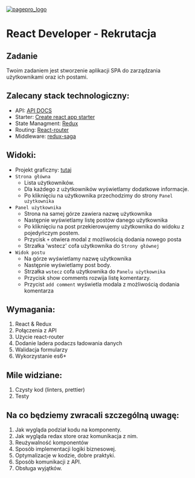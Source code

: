 [![pagepro_logo](https://miro.medium.com/fit/c/96/96/0*cVHxjMcinW8ale32.png)](https://daftcode.pl/)

# React Developer - Rekrutacja

## Zadanie
Twoim zadaniem jest stworzenie aplikacji SPA do zarządzania użytkownikami oraz ich postami.

## Zalecany stack technologiczny:
* API: [API DOCS](https://jsonplaceholder.typicode.com/)
* Starter: [Create react app starter](https://github.com/facebook/create-react-app)
* State Managment: [Redux](https://github.com/reduxjs/react-redux)
* Routing: [React-router](https://github.com/ReactTraining/react-router)
* Middleware: [redux-saga](https://redux-saga.js.org)

## Widoki:
* Projekt graficzny:
   [tutaj](https://www.figma.com/file/4DiXIKzfq48wyDN2Z6YLGm/Frontend-Developer---Recruitment-Task?node-id=0%3A1)
* `Strona główna` 
    * Lista użytkowników. 
    * Dla każdego z użytkowników wyświetlamy dodatkowe informacje.
    * Po kliknięciu na użytkownika przechodzimy do strony `Panel użytkownika`
* `Panel użytkownika`
    * Strona na samej górze zawiera nazwę użytkownika
    * Następnie wyświetlamy listę postów danego użytkownika
    * Po kliknięciu na post przekierowujemy użytkownika do widoku z pojedyńczym postem.
    * Przycisk `+` otwiera modal z możliwością dodania nowego posta
    * Strzałka 'wstecz' cofa użytkownika do `Strony głównej`
* `Widok postu`
    * Na górze wyświetlamy nazwę użytkownika
    * Następnie wyświetlamy post body.
    * Strzałka `wstecz` cofa użytkownika do `Panelu użytkownika`
    * Przycisk show comments rozwija listę komentarzy.
    * Przycist `add comment` wyświetla modala z możliwością dodania komentarza

## Wymagania:
1. React &amp; Redux
2. Połączenia z API
3. Użycie react-router
4. Dodanie ladera podaczs ładowania danych
5. Walidacja formularzy
6. Wykorzystanie es6+

## Mile widziane:
1. Czysty kod (linters, prettier)
2. Testy

## Na co będziemy zwracali szczególną uwagę:
1. Jak wygląda podział kodu na komponenty.
2. Jak wygląda redax store oraz komunikacja z nim.
3. Reużywalność komponentów
4. Sposób implementacji logiki biznesowej.
5. Optymalizacje w kodzie, dobre praktyki.
6. Sposób komunikacji z API.
7. Obsługa wyjątków.

